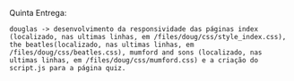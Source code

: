 Quinta Entrega:

	douglas -> desenvolvimento da responsividade das páginas index (localizado, nas ultimas linhas, em /files/doug/css/style_index.css), the beatles(localizado, nas ultimas linhas, em /files/doug/css/beatles.css), mumford and sons (localizado, nas ultimas linhas, em /files/doug/css/mumford.css) e a criação do script.js para a página quiz.
